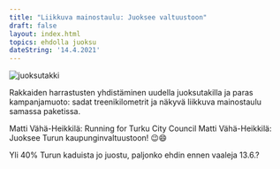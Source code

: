 ```yaml
---
title: "Liikkuva mainostaulu: Juoksee valtuustoon"
draft: false
layout: index.html
topics: ehdolla juoksu
dateString: '14.4.2021'
---
```


![juoksutakki](/assets/juoksutakki.jpg)

Rakkaiden harrastusten yhdistäminen uudella juoksutakilla ja paras kampanjamuoto: sadat treenikilometrit ja näkyvä liikkuva mainostaulu samassa paketissa.

Matti Vähä-Heikkilä: Running for Turku City Council
Matti Vähä-Heikkilä: Juoksee Turun kaupunginvaltuustoon! 😉😄

Yli 40% Turun kaduista jo juostu, paljonko ehdin ennen vaaleja 13.6.?
